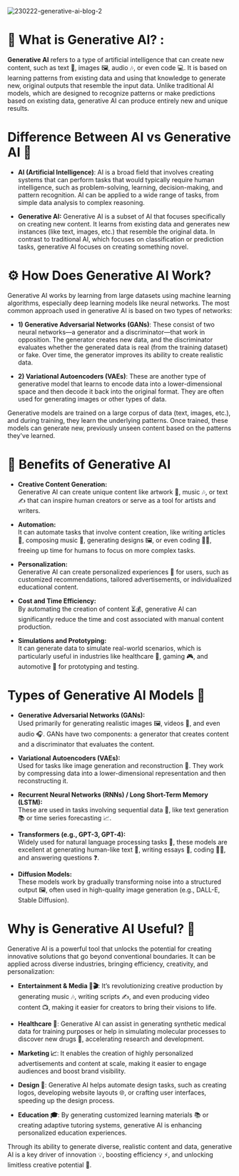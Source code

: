 
![230222-generative-ai-blog-2](https://github.com/user-attachments/assets/2b094fd9-376a-4d72-805b-355882bf8b09)

# 🤖 What is Generative AI? :
**Generative AI** refers to a type of artificial intelligence that can create new content, such as text 📝, images 🖼️, audio 🎶, or even code 💻. It is based on learning patterns from existing data and using that knowledge to generate new, original outputs that resemble the input data. Unlike traditional AI models, which are designed to recognize patterns or make predictions based on existing data, generative AI can produce entirely new and unique results.

# Difference Between AI vs Generative AI 🤖

- **AI (Artificial Intelligence)**: AI is a broad field that involves creating systems that can perform tasks that would typically require human intelligence, such as problem-solving, learning, decision-making, and pattern recognition. AI can be applied to a wide range of tasks, from simple data analysis to complex reasoning.

- **Generative AI:** Generative AI is a subset of AI that focuses specifically on creating new content. It learns from existing data and generates new instances (like text, images, etc.) that resemble the original data. In contrast to traditional AI, which focuses on classification or prediction tasks, generative AI focuses on creating something novel.

# ⚙️ How Does Generative AI Work?

Generative AI works by learning from large datasets using machine learning algorithms, especially deep learning models like neural networks. The most common approach used in generative AI is based on two types of networks:

- **1) Generative Adversarial Networks (GANs)**: These consist of two neural networks—a generator and a discriminator—that work in opposition. The generator creates new data, and the discriminator evaluates whether the generated data is real (from the training dataset) or fake. Over time, the generator improves its ability to create realistic data.

- **2) Variational Autoencoders (VAEs)**: These are another type of generative model that learns to encode data into a lower-dimensional space and then decode it back into the original format. They are often used for generating images or other types of data.

Generative models are trained on a large corpus of data (text, images, etc.), and during training, they learn the underlying patterns. Once trained, these models can generate new, previously unseen content based on the patterns they've learned.


# 🌟 Benefits of Generative AI

- **Creative Content Generation:**  
Generative AI can create unique content like artwork 🎨, music 🎶, or text ✍️ that can inspire human creators or serve as a tool for artists and writers.

- **Automation:**  
It can automate tasks that involve content creation, like writing articles 📝, composing music 🎼, generating designs 🖼️, or even coding 👨‍💻, freeing up time for humans to focus on more complex tasks.

- **Personalization:**  
Generative AI can create personalized experiences 🎁 for users, such as customized recommendations, tailored advertisements, or individualized educational content.

- **Cost and Time Efficiency:**  
By automating the creation of content ⏳💰, generative AI can significantly reduce the time and cost associated with manual content production.

- **Simulations and Prototyping:**  
It can generate data to simulate real-world scenarios, which is particularly useful in industries like healthcare 🏥, gaming 🎮, and automotive 🚗 for prototyping and testing.


# Types of Generative AI Models 🤖

- **Generative Adversarial Networks (GANs):**  
Used primarily for generating realistic images 🖼️, videos 🎥, and even audio 🎧. GANs have two components: a generator that creates content and a discriminator that evaluates the content.

- **Variational Autoencoders (VAEs):**  
Used for tasks like image generation and reconstruction 🔄. They work by compressing data into a lower-dimensional representation and then reconstructing it.

- **Recurrent Neural Networks (RNNs) / Long Short-Term Memory (LSTM):**  
These are used in tasks involving sequential data 📅, like text generation 📚 or time series forecasting 📈.

- **Transformers (e.g., GPT-3, GPT-4):**  
Widely used for natural language processing tasks 💬, these models are excellent at generating human-like text 📝, writing essays 📜, coding 👩‍💻, and answering questions ❓.

- **Diffusion Models:**  
These models work by gradually transforming noise into a structured output 🖼️, often used in high-quality image generation (e.g., DALL-E, Stable Diffusion).


# Why is Generative AI Useful? 🌟

Generative AI is a powerful tool that unlocks the potential for creating innovative solutions that go beyond conventional boundaries. It can be applied across diverse industries, bringing efficiency, creativity, and personalization:

- **Entertainment & Media 🎥🎬**:
It’s revolutionizing creative production by generating music 🎶, writing scripts ✍️, and even producing video content 📺, making it easier for creators to bring their visions to life.

- **Healthcare 🏥**:
Generative AI can assist in generating synthetic medical data for training purposes or help in simulating molecular processes to discover new drugs 💊, accelerating research and development.

- **Marketing 📈**:
It enables the creation of highly personalized advertisements and content at scale, making it easier to engage audiences and boost brand visibility.

- **Design 🎨**:
Generative AI helps automate design tasks, such as creating logos, developing website layouts 🌐, or crafting user interfaces, speeding up the design process.

- **Education 🎓**:
By generating customized learning materials 📚 or creating adaptive tutoring systems, generative AI is enhancing personalized education experiences.

Through its ability to generate diverse, realistic content and data, generative AI is a key driver of innovation 💡, boosting efficiency ⚡, and unlocking limitless creative potential 🚀.
